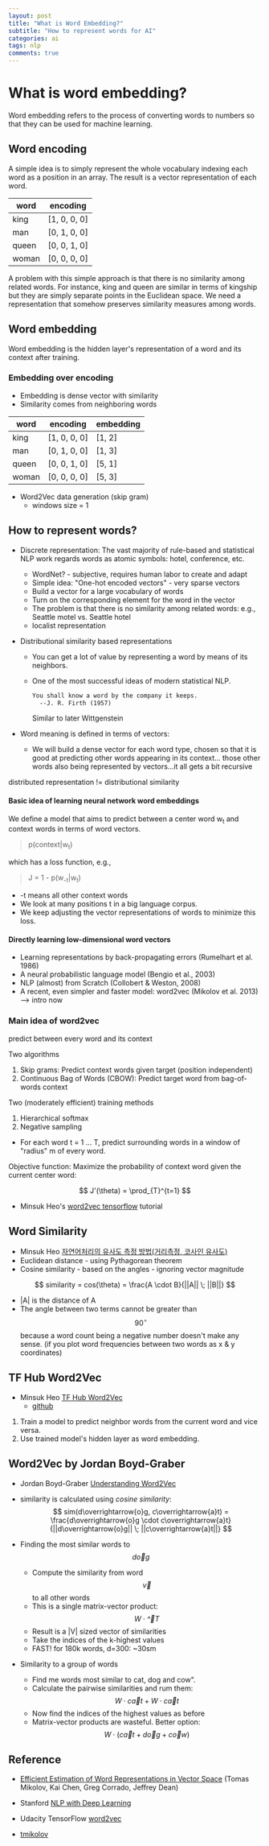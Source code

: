 ```yaml
---
layout: post
title: "What is Word Embedding?"
subtitle: "How to represent words for AI"
categories: ai
tags: nlp
comments: true
---
```

<script src="https://cdn.mathjax.org/mathjax/latest/MathJax.js?config=TeX-AMS-MML_HTMLorMML" type="text/javascript"></script>

# What is word embedding?
Word embedding refers to the process of converting words to numbers
 so that they can be used for machine learning.

## Word encoding
A simple idea is to simply represent the whole vocabulary indexing each word as a position in an array.
The result is a vector representation of each word.

| word | encoding |
|------|----------|
| king | [1, 0, 0, 0] |
| man  | [0, 1, 0, 0] |
| queen | [0, 0, 1, 0] |
| woman | [0, 0, 0, 0] |

A problem with this simple approach is that there is no similarity among related words.
For instance, king and queen are similar in terms of kingship but they are simply
separate points in the Euclidean space.
We need a representation that somehow preserves similarity measures among words.

## Word embedding
Word embedding is the hidden layer's representation of a word and its context after training.

### Embedding over encoding
* Embedding is dense vector with similarity
* Similarity comes from neighboring words

| word | encoding | embedding |
|------|----------|-----------|
| king | [1, 0, 0, 0] | [1, 2] |
| man  | [0, 1, 0, 0] | [1, 3] |
| queen | [0, 0, 1, 0] | [5, 1] |
| woman | [0, 0, 0, 0] | [5, 3] |

* Word2Vec data generation (skip gram)
  * windows size = 1


## How to represent words?
* Discrete representation: The vast majority of rule-based and statistical NLP work
regards words as atomic symbols: hotel, conference, etc.
  * WordNet? - subjective, requires human labor to create and adapt
  * Simple idea: "One-hot encoded vectors" - very sparse vectors
  * Build a vector for a large vocabulary of words
  * Turn on the corresponding element for the word in the vector
  * The problem is that there is no similarity among related words:
   e.g., Seattle motel vs. Seattle hotel
  * localist representation

* Distributional similarity based representations
  * You can get a lot of value by representing a word by means of its neighbors.
  * One of the most successful ideas of modern statistical NLP.

    ```markdown
    You shall know a word by the company it keeps.
      --J. R. Firth (1957)
    ```
    Similar to later Wittgenstein

* Word meaning is defined in terms of vectors:
  * We will build a dense vector for each word type, chosen so that
    it is good at predicting other words appearing in its context...
    those other words also being represented by vectors...it all gets a bit recursive
    
distributed representation != distributional similarity

#### Basic idea of learning neural network word embeddings
We define a model that aims to predict between a center word w<sub>t</sub>
and context words in terms of word vectors.

> p(context\|w<sub>t</sub>)

which has a loss function, e.g.,
> J = 1 - p(w<sub>-t</sub>|w<sub>t</sub>)
* -t means all other context words
* We look at many positions t in a big language corpus.
* We keep adjusting the vector representations of words to minimize this loss.

#### Directly learning low-dimensional word vectors
* Learning representations by back-propagating errors (Rumelhart et al. 1986)
* A neural probabilistic language model (Bengio et al., 2003)
* NLP (almost) from Scratch (Collobert & Weston, 2008)
* A recent, even simpler and faster model: word2vec (Mikolov et al. 2013) --> intro now

### Main idea of word2vec
predict between every word and its context

Two algorithms
1. Skip grams: Predict context words given target (position independent)
2. Continuous Bag of Words (CBOW): Predict target word from bag-of-words context

Two (moderately efficient) training methods
1. Hierarchical softmax
2. Negative sampling

* For each word t = 1 ... T, predict surrounding words in a window of
"radius" m of every word.

Objective function: Maximize the probability of context word
given the current center word:

$$
J'(\theta) = \prod_{T}^{t=1}
$$

* Minsuk Heo's [word2vec tensorflow](https://github.com/minsuk-heo/python_tutorial/blob/master/data_science/nlp/word2vec_tensorflow.ipynb)
tutorial
## Word Similarity
* Minsuk Heo [자연어처리의 유사도 측정 방법(거리측정, 코사인 유사도)](https://www.youtube.com/watch?v=if6tjHAT6iM)
* Euclidean distance - using Pythagorean theorem
* Cosine similarity - based on the angles - ignoring vector magnitude

$$
similarity = cos(\theta) = \frac{A \cdot B}{||A|| \; ||B||}
$$
  * \|A\| is the distance of A
  * The angle between two terms cannot be greater than $$90^{\circ}$$
  because a word count being a negative number doesn't make any sense.
  (if you plot word frequencies between two words as x & y coordinates)

## TF Hub Word2Vec
* Minsuk Heo [TF Hub Word2Vec](https://www.youtube.com/watch?v=p1ETojsnXYk)
  * [github](https://github.com/minsuk-heo/tf2/blob/master/jupyter_notebooks/09.Word2Vec.ipynb)

1. Train a model to predict neighbor words from the current word and vice versa.
2. Use trained model's hidden layer as word embedding. 

## Word2Vec by Jordan Boyd-Graber
* Jordan Boyd-Graber [Understanding Word2Vec](https://www.youtube.com/watch?v=QyrUentbkvw)

* similarity is calculated using _cosine similarity_:
    $$
        sim(d\overrightarrow{o}g, c\overrightarrow{a}t) =
        \frac{d\overrightarrow{o}g \cdot c\overrightarrow{a}t}
        {||d\overrightarrow{o}g|| \; ||c\overrightarrow{a}t||}
    $$

* Finding the most similar words to $$d\overrightarrow{o}g$$
  * Compute the similarity from word $$\overrightarrow{v}$$ to all other words
  * This is a single matrix-vector product:
   $$ W \cdot \overrightarrow^{T} $$
  * Result is a \|V\| sized vector of similarities
  * Take the indices of the k-highest values
  * FAST! for 180k words, d=300: ~30sm
  
* Similarity to a group of words
  * Find me words most similar to cat, dog and cow".
  * Calculate the pairwise similarities and rum them:
    $$ W \cdot c\overrightarrow{a}t + W \cdot c\overrightarrow{a}t $$
  * Now find the indices of the highest values as before
  * Matrix-vector products are wasteful. Better option:
    $$ W \cdot (c\overrightarrow{a}t + d\overrightarrow{o}g + c\overrightarrow{o}w) $$
  
## Reference

* [Efficient Estimation of Word Representations in Vector Space](https://arxiv.org/abs/1301.3781)
  (Tomas Mikolov, Kai Chen, Greg Corrado, Jeffrey Dean)
  
* Stanford [NLP with Deep Learning](https://www.youtube.com/watch?v=ERibwqs9p38)

* Udacity TensorFlow [word2vec](https://github.com/tensorflow/examples/blob/master/courses/udacity_deep_learning/5_word2vec.ipynb)

* [tmikolov](https://github.com/tmikolov/word2vec)